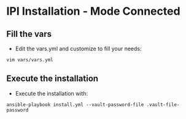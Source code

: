 # IPI Installation - Mode Connected

## Fill the vars

* Edit the vars.yml and customize to fill your needs:

```
vim vars/vars.yml
```

## Execute the installation

* Execute the installation with:

```
ansible-playbook install.yml --vault-password-file .vault-file-password
```
